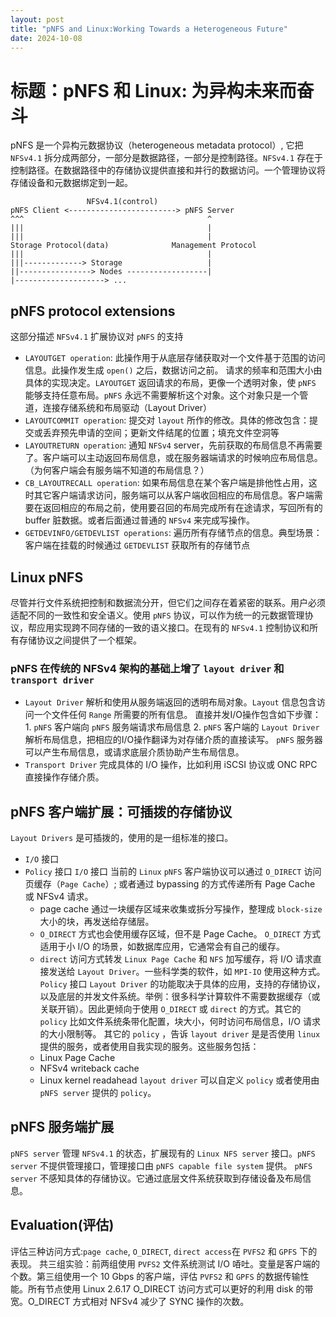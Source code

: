 ```yaml
---
layout: post
title: "pNFS and Linux:Working Towards a Heterogeneous Future"
date: 2024-10-08
---
```


# 标题：pNFS 和 Linux: 为异构未来而奋斗
  pNFS 是一个异构元数据协议（heterogeneous metadata protocol）, 它把 `NFSv4.1` 拆分成两部分，一部分是数据路径，一部分是控制路径。`NFSv4.1` 存在于控制路径。在数据路径中的存储协议提供直接和并行的数据访问。一个管理协议将存储设备和元数据绑定到一起。
  ```
                   NFSv4.1(control)
  pNFS Client <------------------------> pNFS Server
  ^^^                                         ^
  |||                                         |
  |||                                         |
  Storage Protocol(data)              Management Protocol
  |||                                         |
  |||-------------> Storage                   |
  ||----------------> Nodes ------------------|
  |--------------------> ...
  ```
## pNFS protocol extensions
  这部分描述 `NFSv4.1` 扩展协议对 `pNFS` 的支持
   - `LAYOUTGET operation`: 此操作用于从底层存储获取对一个文件基于范围的访问信息。此操作发生成 `open()` 之后，数据访问之前。  请求的频率和范围大小由具体的实现决定。`LAYOUTGET` 返回请求的布局，更像一个透明对象，使 `pNFS` 能够支持任意布局。`pNFS` 永远不需要解析这个对象。这个对象只是一个管道，连接存储系统和布局驱动（Layout Driver）
   - `LAYOUTCOMMIT operation`: 提交对 `layout` 所作的修改。具体的修改包含：提交或丢弃预先申请的空间；更新文件结尾的位置；填充文件空洞等
   - `LAYOUTRETURN operation`: 通知 `NFSv4` server，先前获取的布局信息不再需要了。客户端可以主动返回布局信息，或在服务器端请求的时候响应布局信息。（为何客户端会有服务端不知道的布局信息？）
   - `CB_LAYOUTRECALL operation`: 如果布局信息在某个客户端是排他性占用，这时其它客户端请求访问，服务端可以从客户端收回相应的布局信息。客户端需要在返回相应的布局之前，使用要召回的布局完成所有在途请求，写回所有的buffer 脏数据。或者后面通过普通的 `NFSv4` 来完成写操作。
   - `GETDEVINFO/GETDEVLIST operations`: 遍历所有存储节点的信息。典型场景：客户端在挂载的时候通过 `GETDEVLIST` 获取所有的存储节点

## Linux pNFS
  尽管并行文件系统把控制和数据流分开，但它们之间存在着紧密的联系。用户必须适配不同的一致性和安全语义。使用 `pNFS` 协议，可以作为统一的元数据管理协议，帮应用实现跨不同存储的一致的语义接口。在现有的 `NFSv4.1` 控制协议和所有存储协议之间提供了一个框架。
### pNFS 在传统的 NFSv4 架构的基础上增了 `layout driver` 和 `transport driver`
   - `Layout Driver` 解析和使用从服务端返回的透明布局对象。`Layout` 信息包含访问一个文件任何 `Range` 所需要的所有信息。
   直接并发I/O操作包含如下步骤：
    1. `pNFS` 客户端向 `pNFS` 服务端请求布局信息
    2. `pNFS` 客户端的 `Layout Driver` 解析布局信息，把相应的I/O操作翻译为对存储介质的直接读写。
  `pNFS` 服务器可以产生布局信息，或请求底层介质协助产生布局信息。
   - `Transport Driver` 完成具体的 I/O 操作，比如利用 iSCSI 协议或 ONC RPC 直接操作存储介质。

## pNFS 客户端扩展：可插拨的存储协议
  `Layout Drivers` 是可插拨的，使用的是一组标准的接口。
   - `I/O` 接口
   - `Policy` 接口
  `I/O` 接口
    当前的 `Linux` `pNFS` 客户端协议可以通过 `O_DIRECT` 访问页缓存（`Page Cache`）; 或者通过 bypassing 的方式传递所有 Page Cache 或 NFSv4 请求。
     - page cache 通过一块缓存区域来收集或拆分写操作，整理成 `block-size` 大小的块，再发送给存储层。
     - `O_DIRECT` 方式也会使用缓存区域，但不是 Page Cache。 `O_DIRECT` 方式适用于小 I/O 的场景，如数据库应用，它通常会有自己的缓存。
     - `direct` 访问方式转发 `Linux Page Cache` 和 `NFS` 加写缓存，将 I/O 请求直接发送给 `Layout Driver`。一些科学类的软件，如 `MPI-IO` 使用这种方式。
  `Policy` 接口
    `Layout Driver` 的功能取决于具体的应用，支持的存储协议，以及底层的并发文件系统。举例：很多科学计算软件不需要数据缓存（或关联开销）。因此更倾向于使用 `O_DIRECT` 或 `direct` 的方式。其它的 `policy` 比如文件系统条带化配置，块大小，何时访问布局信息，I/O 请求的大小限制等。
    其它的 `policy` ，告诉 `layout driver` 是是否使用 `linux` 提供的服务，或者使用自我实现的服务。这些服务包括：
      - Linux Page Cache
      - NFSv4 writeback cache
      - Linux kernel readahead
    `layout driver` 可以自定义 `policy` 或者使用由 `pNFS server` 提供的 `policy`。

## pNFS 服务端扩展
  `pNFS server` 管理 `NFSv4.1` 的状态，扩展现有的 `Linux NFS server` 接口。`pNFS server` 不提供管理接口，管理接口由 `pNFS capable file system` 提供。
  `pNFS server` 不感知具体的存储协议。它通过底层文件系统获取到存储设备及布局信息。

## Evaluation(评估)
  评估三种访问方式:`page cache`, `O_DIRECT`, `direct access`在 `PVFS2` 和 `GPFS` 下的表现。
  共三组实验：前两组使用 `PVFS2` 文件系统测试 I/O 㖔吐。变量是客户端的个数。第三组使用一个 10 Gbps 的客户端，评估 `PVFS2` 和 `GPFS` 的数据传输性能。所有节点使用 Linux 2.6.17
  O_DIRECT 访问方式可以更好的利用 disk 的带宽。O_DIRECT 方式相对 NFSv4 减少了 SYNC 操作的次数。
